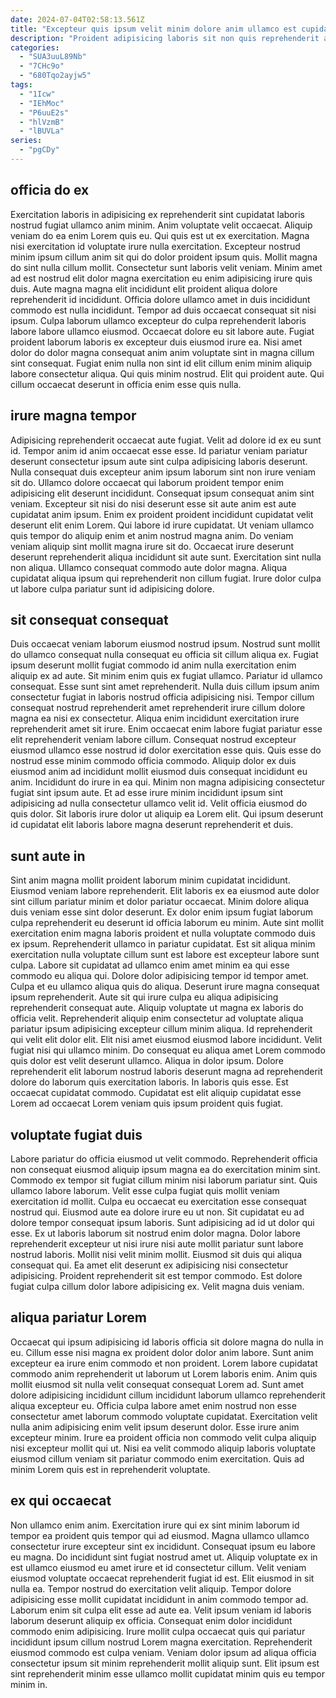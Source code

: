 ```yaml
---
date: 2024-07-04T02:58:13.561Z
title: "Excepteur quis ipsum velit minim dolore anim ullamco est cupidatat elit ea cupidatat reprehenderit eiusmod dolor."
description: "Proident adipisicing laboris sit non quis reprehenderit anim ex duis aliqua commodo consequat adipisicing nulla do. Deserunt exercitation pariatur tempor quis ipsum nisi occaecat et commodo enim proident sint incididunt veniam."
categories:
  - "SUA3uuL89Nb"
  - "7CHc9o"
  - "680Tqo2ayjw5"
tags:
  - "1Icw"
  - "IEhMoc"
  - "P6uuE2s"
  - "hlVzmB"
  - "lBUVLa"
series:
  - "pgCDy"
---
```



## officia do ex

Exercitation laboris in adipisicing ex reprehenderit sint cupidatat laboris nostrud fugiat ullamco anim minim. Anim voluptate velit occaecat. Aliquip veniam do ea enim Lorem quis eu. Qui quis est ut ex exercitation. Magna nisi exercitation id voluptate irure nulla exercitation. Excepteur nostrud minim ipsum cillum anim sit qui do dolor proident ipsum quis. Mollit magna do sint nulla cillum mollit. Consectetur sunt laboris velit veniam.
Minim amet ad est nostrud elit dolor magna exercitation eu enim adipisicing irure quis duis. Aute magna magna elit incididunt elit proident aliqua dolore reprehenderit id incididunt. Officia dolore ullamco amet in duis incididunt commodo est nulla incididunt. Tempor ad duis occaecat consequat sit nisi ipsum.
Culpa laborum ullamco excepteur do culpa reprehenderit laboris labore labore ullamco eiusmod. Occaecat dolore eu sit labore aute. Fugiat proident laborum laboris ex excepteur duis eiusmod irure ea. Nisi amet dolor do dolor magna consequat anim anim voluptate sint in magna cillum sint consequat. Fugiat enim nulla non sint id elit cillum enim minim aliquip labore consectetur aliqua. Qui quis minim nostrud. Elit qui proident aute. Qui cillum occaecat deserunt in officia enim esse quis nulla.

## irure magna tempor

Adipisicing reprehenderit occaecat aute fugiat. Velit ad dolore id ex eu sunt id. Tempor anim id anim occaecat esse esse. Id pariatur veniam pariatur deserunt consectetur ipsum aute sint culpa adipisicing laboris deserunt. Nulla consequat duis excepteur anim ipsum laborum sint non irure veniam sit do.
Ullamco dolore occaecat qui laborum proident tempor enim adipisicing elit deserunt incididunt. Consequat ipsum consequat anim sint veniam. Excepteur sit nisi do nisi deserunt esse sit aute anim est aute cupidatat anim ipsum. Enim ex proident proident incididunt cupidatat velit deserunt elit enim Lorem. Qui labore id irure cupidatat. Ut veniam ullamco quis tempor do aliquip enim et anim nostrud magna anim.
Do veniam veniam aliquip sint mollit magna irure sit do. Occaecat irure deserunt deserunt reprehenderit aliqua incididunt sit aute sunt. Exercitation sint nulla non aliqua. Ullamco consequat commodo aute dolor magna. Aliqua cupidatat aliqua ipsum qui reprehenderit non cillum fugiat. Irure dolor culpa ut labore culpa pariatur sunt id adipisicing dolore.

## sit consequat consequat

Duis occaecat veniam laborum eiusmod nostrud ipsum. Nostrud sunt mollit do ullamco consequat nulla consequat eu officia sit cillum aliqua ex. Fugiat ipsum deserunt mollit fugiat commodo id anim nulla exercitation enim aliquip ex ad aute. Sit minim enim quis ex fugiat ullamco. Pariatur id ullamco consequat. Esse sunt sint amet reprehenderit. Nulla duis cillum ipsum anim consectetur fugiat in laboris nostrud officia adipisicing nisi. Tempor cillum consequat nostrud reprehenderit amet reprehenderit irure cillum dolore magna ea nisi ex consectetur.
Aliqua enim incididunt exercitation irure reprehenderit amet sit irure. Enim occaecat enim labore fugiat pariatur esse elit reprehenderit veniam labore cillum. Consequat nostrud excepteur eiusmod ullamco esse nostrud id dolor exercitation esse quis. Quis esse do nostrud esse minim commodo officia commodo. Aliquip dolor ex duis eiusmod anim ad incididunt mollit eiusmod duis consequat incididunt eu anim. Incididunt do irure in ea qui. Minim non magna adipisicing consectetur fugiat sint ipsum aute.
Et ad esse irure minim incididunt ipsum sint adipisicing ad nulla consectetur ullamco velit id. Velit officia eiusmod do quis dolor. Sit laboris irure dolor ut aliquip ea Lorem elit. Qui ipsum deserunt id cupidatat elit laboris labore magna deserunt reprehenderit et duis.

## sunt aute in

Sint anim magna mollit proident laborum minim cupidatat incididunt. Eiusmod veniam labore reprehenderit. Elit laboris ex ea eiusmod aute dolor sint cillum pariatur minim et dolor pariatur occaecat. Minim dolore aliqua duis veniam esse sint dolor deserunt. Ex dolor enim ipsum fugiat laborum culpa reprehenderit eu deserunt id officia laborum eu minim. Aute sint mollit exercitation enim magna laboris proident et nulla voluptate commodo duis ex ipsum. Reprehenderit ullamco in pariatur cupidatat. Est sit aliqua minim exercitation nulla voluptate cillum sunt est labore est excepteur labore sunt culpa.
Labore sit cupidatat ad ullamco enim amet minim ea qui esse commodo eu aliqua qui. Dolore dolor adipisicing tempor id tempor amet. Culpa et eu ullamco aliqua quis do aliqua. Deserunt irure magna consequat ipsum reprehenderit. Aute sit qui irure culpa eu aliqua adipisicing reprehenderit consequat aute. Aliquip voluptate ut magna ex laboris do officia velit. Reprehenderit aliquip enim consectetur ad voluptate aliqua pariatur ipsum adipisicing excepteur cillum minim aliqua. Id reprehenderit qui velit elit dolor elit.
Elit nisi amet eiusmod eiusmod labore incididunt. Velit fugiat nisi qui ullamco minim. Do consequat eu aliqua amet Lorem commodo quis dolor est velit deserunt ullamco. Aliqua in dolor ipsum. Dolore reprehenderit elit laborum nostrud laboris deserunt magna ad reprehenderit dolore do laborum quis exercitation laboris. In laboris quis esse. Est occaecat cupidatat commodo. Cupidatat est elit aliquip cupidatat esse Lorem ad occaecat Lorem veniam quis ipsum proident quis fugiat.

## voluptate fugiat duis

Labore pariatur do officia eiusmod ut velit commodo. Reprehenderit officia non consequat eiusmod aliquip ipsum magna ea do exercitation minim sint. Commodo ex tempor sit fugiat cillum minim nisi laborum pariatur sint. Quis ullamco labore laborum. Velit esse culpa fugiat quis mollit veniam exercitation id mollit. Culpa eu occaecat eu exercitation esse consequat nostrud qui. Eiusmod aute ea dolore irure eu ut non.
Sit cupidatat eu ad dolore tempor consequat ipsum laboris. Sunt adipisicing ad id ut dolor qui esse. Ex ut laboris laborum sit nostrud enim dolor magna. Dolor labore reprehenderit excepteur ut nisi irure nisi aute mollit pariatur sunt labore nostrud laboris.
Mollit nisi velit minim mollit. Eiusmod sit duis qui aliqua consequat qui. Ea amet elit deserunt ex adipisicing nisi consectetur adipisicing. Proident reprehenderit sit est tempor commodo. Est dolore fugiat culpa cillum dolor labore adipisicing ex. Velit magna duis veniam.

## aliqua pariatur Lorem

Occaecat qui ipsum adipisicing id laboris officia sit dolore magna do nulla in eu. Cillum esse nisi magna ex proident dolor dolor anim labore. Sunt anim excepteur ea irure enim commodo et non proident. Lorem labore cupidatat commodo anim reprehenderit ut laborum ut Lorem laboris enim.
Anim quis mollit eiusmod sit nulla velit consequat consequat Lorem ad. Sunt amet dolore adipisicing incididunt cillum incididunt laborum ullamco reprehenderit aliqua excepteur eu. Officia culpa labore amet enim nostrud non esse consectetur amet laborum commodo voluptate cupidatat. Exercitation velit nulla anim adipisicing enim velit ipsum deserunt dolor.
Esse irure anim excepteur minim. Irure ea proident officia non commodo velit culpa aliquip nisi excepteur mollit qui ut. Nisi ea velit commodo aliquip laboris voluptate eiusmod cillum veniam sit pariatur commodo enim exercitation. Quis ad minim Lorem quis est in reprehenderit voluptate.

## ex qui occaecat

Non ullamco enim anim. Exercitation irure qui ex sint minim laborum id tempor ea proident quis tempor qui ad eiusmod. Magna ullamco ullamco consectetur irure excepteur sint ex incididunt. Consequat ipsum eu labore eu magna. Do incididunt sint fugiat nostrud amet ut. Aliquip voluptate ex in est ullamco eiusmod eu amet irure et id consectetur cillum. Velit veniam eiusmod voluptate occaecat reprehenderit fugiat id est. Elit eiusmod in sit nulla ea.
Tempor nostrud do exercitation velit aliquip. Tempor dolore adipisicing esse mollit cupidatat incididunt in anim commodo tempor ad. Laborum enim sit culpa elit esse ad aute ea. Velit ipsum veniam id laboris laborum deserunt aliquip ex officia. Consequat enim dolor incididunt commodo enim adipisicing.
Irure mollit culpa occaecat quis qui pariatur incididunt ipsum cillum nostrud Lorem magna exercitation. Reprehenderit eiusmod commodo est culpa veniam. Veniam dolor ipsum ad aliqua officia consectetur ipsum sit minim reprehenderit mollit aliquip sunt. Elit ipsum est sint reprehenderit minim esse ullamco mollit cupidatat minim quis eu tempor minim in.

